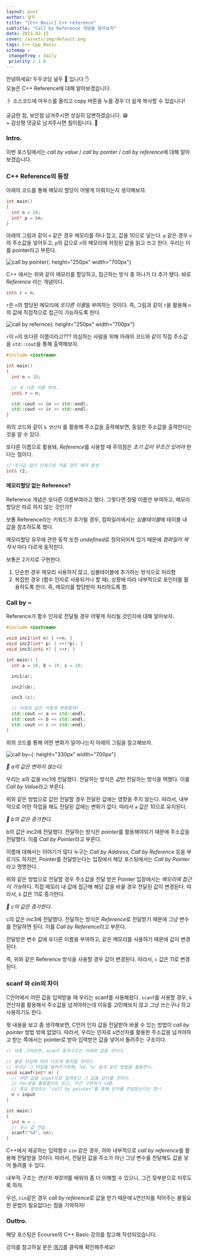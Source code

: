 ```yaml
---
layout: post
author: 널두
title: "[C++ Basic] C++ reference"
subtitle: "Call by Reference 개념을 알아보자"
date: 2023-02-15
cover: /assets/img/default.png
tags: C++ Cpp_Basic
sitemap :
 changefreq : daily
 priority : 1.0
---
```

안녕하세요! 두두코딩 <span class="doodoo">널두 🥸</span> 입니다 ✋ <br>
오늘은 C++ Reference에 대해 알아보겠습니다.

🖇 소스코드에 마우스를 올리고 <span class="tip">copy</span> 버튼을 누를 경우 더 쉽게 복사할 수 있습니다!

궁금한 점, 보안점 남겨주시면 성실히 답변하겠습니다. 😁 <br>
\+ 감상평 댓글로 남겨주시면 힘이됩니다. 🙇 <br>
### Intro.
이번 포스팅에서는 *call by value* / *call by pointer* / *call by reference*에 대해 알아보겠습니다.

### C++ Reference의 등장
아래의 코드를 통해 메모리 할당이 어떻게 이뤄지는지 생각해보자.

```cpp
int main()
{
  int n = 10;
  int* p = &n;
}
```

아래의 그림과 같이 `n` 같은 경우 메모리를 하나 잡고, 값을 10으로 넣는다. `p` 같은 경우 `n`의 주소값을 넣어두고, `p`의 값으로 `n`의 메모리에 저장된 값을 읽고 쓰고 한다. 우리는 이를 pointer라고 부른다.

![call by pointer](/assets/img/cpp_prime/10_reference/callby1.png){: height="250px" width="700px"}

C++ 에서는 위와 같이 메모리를 할당하고, 접근하는 방식 중 하나가 더 추가 됐다. 바로 *Reference* 라는 개념이다.

```cpp
int& r = n;
```

`r`은 `n`의 할당된 메모리에 *또다른 이름*을 부여하는 것이다. 즉, 그림과 같이 `r`을 활용해 `n`의 값에 직접적으로 접근이 가능하도록 한다.

![call by refernce](/assets/img/cpp_prime/10_reference/callby2.png){: height="250px" width="700px"}

`r`이 `n`의 또다른 이름이라고??? 의심하는 사람을 위해 아래의 코드와 같이 직접 주소값을 `std::cout`을 통해 출력해보자.

```cpp
#include <iostream>

int main()
{
  int n = 10;

  // 또 다른 이름 부여..
  int& r = n;

  std::cout << &n << std::endl;
  std::cout << &r << std::endl;
}
```

위의 코드와 같이 `& 연산자` 를 활용해 주소값을 출력해보면, 동일한 주소값을 출력한다는 것을 알 수 있다.

또다른 이름으로 활용돼, *Reference*를 사용할 때 주의점은 *초기 값이 무조건 있어야* 한다는 점이다.

```cpp
// 초기값 없이 단독으로 적을 경우 에러 발생
int& r2;
```

#### 메모리할당 없는 Reference?
Reference 개념은 또다른 이름부여라고 했다. 그렇다면 정말 이름만 부여하고, 메모리할당은 따로 하지 않는 것인가?

보통 Reference라는 키워드가 추가될 경우, 컴파일러에서는 *심볼테이블*에 테이블 내 값을 참조하도록 했다.

메모리할당 유무에 관한 동작 또한 *undefined*로 정의되어져 있기 때문에 *컴파일러 제작사* 마다 다르게 동작한다.

보통은 2가지로 구현한다.

1. 단순한 경우 메모리 사용하지 않고, 심볼테이블에 추가하는 방식으로 처리함
2. 복잡한 경우 (함수 인자로 사용되거나 할 때), 상황에 따라 내부적으로 포인터를 활용하도록 한다. 즉, 메모리를 할당받아 처리하도록 함.

### Call by ~
Reference가 함수 인자로 전달될 경우 어떻게 처리될 것인지에 대해 알아보자.

```cpp
#include <iostream>

void inc1(int n) { ++n; }
void inc2(int* p) { ++(*p); }
void inc3(int& r) { ++r; }

int main() {
  int a = 10, b = 10, c = 10;

  inc1(a);

  inc2(&b);

  inc3 (c);

  // 아래의 값은 어떻게 변화할까?
  std::cout << a << std::endl;
  std::cout << b << std::endl;
  std::cout << c << std::endl;
}
```

위의 코드를 통해 어떤 변화가 일어나는지 아래의 그림을 참고해보자.

![call by~](/assets/img/cpp_prime/10_reference/callby3.png){: height="330px" width="700px"}

*🌱 a의 값은 변하지 않는다.*

우리는 a의 값을 inc1에 전달했다. 전달하는 방식은 *값*만 전달하는 방식을 택했다. 이를 *Call by Value*라고 부른다.

위와 같은 방법으로 값만 전달할 경우 전달된 값에는 영향을 주지 않는다. 따라서, 내부적으로 어떤 작업을 해도 전달된 값에는 변화가 없다. 따라서 `a` 값은 10으로 유지된다.

*🌱 b의 값은 증가한다.*

b의 값은 inc2에 전달했다. 전달하는 방식은 *pointer*를 활용해야되기 때문에 주소값을 전달했다. 이를 *Call by Pointer*라고 부른다.

이름에 대해서는 이야기가 많다 누구는 *Call by Address*, *Call by Reference* 등을 부르기도 하지만, Pointer를 전달받는다는 입장에서 해당 포스팅에서는 *Call by Pointer*라고 명명한다.

위와 같은 방법으로 전달할 경우 주소값을 전달 받은 Pointer 입장에서는 *메모리에 접근이 가능*하다. 직접 메모리 내 값에 접근해 해당 값을 바꿀 경우 전달된 값이 변경된다. 따라서, `b` 값은 11로 증가한다.

*🌱 c의 값은 증가한다.*

c의 값은 inc3에 전달했다. 전달하는 방식은 *Reference*로 전달받기 때문에 그냥 변수를 전달하면 된다. 이를 *Call by Reference*라고 부른다.

전달받은 변수 값에 또다른 이름을 부여하고, 같은 메모리를 사용하기 때문에 값이 변경된다.

즉, 위와 같은 Reference 방식을 사용할 경우 값이 변경된다. 따라서, `c` 값은 11로 변경된다.

### scanf 와 cin의 차이
C언어에서 어떤 값을 입력받을 때 우리는 scanf를 사용해왔다. `scanf`를 사용할 경우, `&`연산자를 활용해서 주소값을 넘겨야하는데 이유를 고민해보지 않고 그냥 쓰는구나 하고 사용하기도 한다.

윗 내용을 보고 좀 생각해보면, C언어 인자 값을 전달받아 바꿀 수 있는 방법이 *call by pointer* 방법 밖에 없었다. 따라서, 우리는 인자로 `&`연산자를 활용한 주소값을 넘겨야하고 받는 쪽에서는 pointer로 받아 입력받은 값을 넣어서 돌려주는 구조이다.

```cpp
// 대충 그려보면, scanf 동작구조는 아래와 같을 것이다.

// 물론 타입에 따라 다르게 동작할 것이다.
// 우리는 그 타입을 알려주기위해, %d, %c 등과 같은 방법을 활용한다.
void scanf(int* n) {
  // 어떤 값을 input으로 입력받고 그 값을 담아줄 것이다.
  // for문을 활용할수도 있고, 이건 구현하기 나름.
  // 중요 포인트는 "call by pointer"를 통해 인자를 전달받는다는 점~!
  n = input
}

int main()
{
  int n = ;
  // 주소 값 전달
  scanf("%d", &n);
}
```

C++에서 제공하는 입력함수 `cin` 같은 경우, 아마 내부적으로 *call by reference*를 활용해 전달받을 것이다. 따라서, 전달된 값을 주소가 아닌 그냥 변수를 전달해도 값을 넣어 돌려줄 수 있다.

내부적 구조는 *연산자 재정의*를 배워야 좀 더 이해할 수 있으니, 그건 뒷부분으로 미루도록 하자.

우선, `cin`같은 경우 *call by reference*로 값을 받기 때문에 `&`연산자를 적어주는 불필요한 문법이 필요없다는 점을 기억하자!

### Outtro.
해당 포스팅은 Ecourse의 C++ Basic 강의를 참고해 작성되었습니다.

강의를 참고하실 분은 [여기](https://www.ecourse.co.kr/course/cppbasic_v2/)를 클릭해 확인해주세요!
